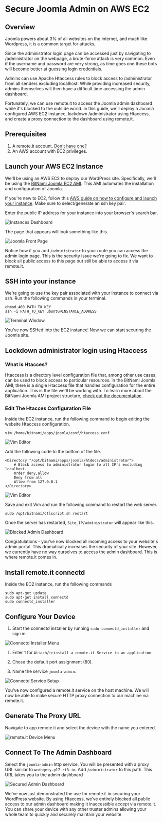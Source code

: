 # Secure Joomla Admin on AWS EC2

## Overview

Joomla powers about 3% of all websites on the internet, and much like Wordpress, it is a common target for attacks.

Since the administrator login page can be accessed just by navigating to /administrator on the webpage, a brute-force attack is very common. Even if the username and password are very strong, as time goes one these bots will become better at guessing login credentials.

Admins can use Apache Htaccess rules to block access to /administrator from all senders excluding localhost. While providing increased security, admins themselves will then have a difficult time accessing the admin dashboard.

Fortunately, we can use remote.it to access the Joomla admin dashboard while it's blocked to the outside world. In this guide, we'll deploy a Joomla configured AWS EC2 instance, lockdown /administrator using Htaccess, and create a proxy connection to the dashboard using remote.it.

## Prerequisites

1. A remote.it account. [Don't have one?](https://app.remote.it/auth/#/sign-up)
2. An AWS account with EC2 privileges.

## Launch your AWS EC2 Instance

We'll be using an AWS EC2 to deploy our WordPress site. Specifically, we'll be using the [BitNami Joomla EC2 AMI](https://aws.amazon.com/marketplace/pp/B00NNZUP54). This AMI automates the installation and configuration of Joomla.

If you're new to EC2, follow this [AWS guide on how to configure and launch your instance](https://aws.amazon.com/getting-started/tutorials/launch-a-wordpress-website/). Make sure to select/generate an ssh key pair.

Enter the public IP address for your instance into your browser's search bar.

![Instances Dashboard](../.gitbook/assets/joomla-aws/locate-id.png "aws ec2 running instances dashboard")

The page that appears will look something like this.

![Joomla Front Page](../.gitbook/assets/joomla-aws/website-front-page.png "your joomla front page")

Notice how if you add `/administrator` to your route you can access the admin login page. This is the security issue we're going to fix. We want to block all public access to this page but still be able to access it via remote.it.

## SSH into your instance

We're going to use the key pair associated with your instance to connect via ssh. Run the following commands in your terminal.

```shell
chmod 400 PATH_TO_KEY
ssh -i PATH_TO_KEY ubuntu@INSTANCE_ADDRESS
```

![Terminal Window](../.gitbook/assets/joomla-aws/ec2-ssh.png "ssh terminal")

You've now SSHed into the EC2 instance! Now we can start securing the Joomla site.

## Lockdown administrator login using Htaccess

### What is Htacces?

Htaccess is a directory level configuration file that, among other use cases, can be used to block access to particular resources. In the BitNami Joomla AMI, there is a single Htaccess file that handles configuration for the entire application. This is the file we'll be working with. To learn more about the BitNami Joomla AMI project structure, [check out the documentation](https://docs.bitnami.com/aws/apps/joomla/).

### Edit The Htacces Configuration File

Inside the EC2 instance, run the following command to begin editing the website Htaccess configuration.

`vim /home/bitnami/apps/joomla/conf/htaccess.conf`

![Vim Editor](../.gitbook/assets/wordpress-aws/htaccess-vanilla.png "before locking down administrator login")

Add the following code to the bottom of the file.

```shell
<Directory "/opt/bitnami/apps/joomla/htdocs/administrator">
    # Block access to administrator login to all IP's excluding localhost.
    Order deny,allow
    Deny from all
    Allow from 127.0.0.1
</Directory>
```

![Vim Editor](../.gitbook/asset/joomla-aws/htaccess-edited.png "after locking down administrator login")

Save and exit Vim and run the following command to restart the web server.

`sudo /opt/bitnami/ctlscript.sh restart`

Once the server has restarted, `Site_IP/administrator` will appear like this.

![Blocked Admin Dashboard](../.gitbook/assets/joomla-aws/admin-forbidden.png "your blocked admin dashboard")

Congratulations - you've now blocked all incoming access to your website's admin portal. This dramatically increases the security of your site. However, we currently have no way ourselves to access the admin dashboard. This is where remote.it comes in.

## Install remote.it connectd

Inside the EC2 instance, run the following commands

```shell
sudo apt-get update
sudo apt-get install connectd
sudo connectd_installer
```

## Configure Your Device

1. Start the connectd installer by running `sudo connectd_installer` and sign in.

![Connectd Installer Menu](../.gitbook/assets/joomla-aws/sudo-connectd-installer.png "the connectd installer menu")

1. Enter 1 for `Attach/reinstall a remote.it Service to an application`.

2. Chose the default port assignment (80).

3. Name the service `joomla-admin`.

![Connectd Service Setup](../.gitbook/assets/joomla-aws/http-service-setup.png "seting up an http service")

You've now configured a remote.it service on the host machine. We will now be able to make secure HTTP proxy connection to our machine via remote.it.

## Generate The Proxy URL

Navigate to app.remote.it and select the device with the name you entered.

![remote.it Device Menu](../.gitbook/assets/joomla-aws/device-services.png "connectd service options")

## Connect To The Admin Dashboard

Select the `joomla-admin` http service. You will be presented with a proxy URL similar to `wcdnqety.p17.rt3.io`. Add `/administrator` to this path. This URL takes you to the admin dashboard

![Secured Admin Dashboard](../.gitbook/assets/joomla-aws/joomla-admin.png "secured admin dashboard")

We've now just demonstrated the use for remote.it in securing your WordPress website. By using Htaccess, we've entirely blocked all public access to our admin dashboard making it inaccessible accept via remote.it. You can share your device with any other truster admins allowing your whole team to quickly and securely maintain your website.
